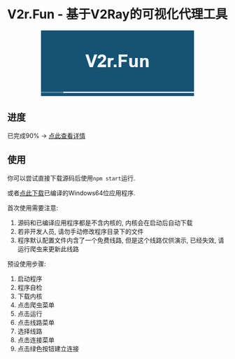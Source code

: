 # V2r.Fun - 基于V2Ray的可视化代理工具

<div align="center">
<img src="https://github.com/skai-zhang/V2R.Fun/blob/master/ui-1.png?raw=true" alt="V2R.Fun">
</div>

## 进度

已完成90% -> [点此查看详情](https://github.com/skai-zhang/V2R.Fun/releases/latest)

## 使用

你可以尝试直接下载源码后使用`npm start`运行.

或者[点此下载](https://github.com/skai-zhang/V2R.Fun/releases/download/build.3/v2r.fun_win_build.4.zip)已编译的Windows64位应用程序.

首次使用需要注意:

1. 源码和已编译应用程序都是不含内核的, 内核会在启动后自动下载
2. 若非开发人员, 请勿手动修改程序目录下的文件
3. 程序默认配置文件内含了一个免费线路, 但是这个线路仅供演示, 已经失效, 请运行爬虫来更新此线路

预设使用步骤:

1. 启动程序
2. 程序自检
3. 下载内核
4. 点击爬虫菜单
5. 点击运行
6. 点击线路菜单
7. 选择线路
8. 点击连接菜单
9. 点击绿色按钮建立连接